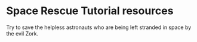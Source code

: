 # Space Rescue Tutorial resources
 
Try to save the helpless astronauts who are being left stranded in space by the evil Zork.